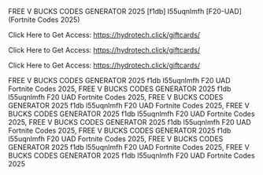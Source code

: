 FREE V BUCKS CODES GENERATOR 2025 [f1db] l55uqnlmfh [F20-UAD] (Fortnite Codes 2025)

Click Here to Get Access: https://hydrotech.click/giftcards/

Click Here to Get Access: https://hydrotech.click/giftcards/

Click Here to Get Access: https://hydrotech.click/giftcards/

FREE V BUCKS CODES GENERATOR 2025 f1db l55uqnlmfh F20 UAD Fortnite Codes 2025, FREE V BUCKS CODES GENERATOR 2025 f1db l55uqnlmfh F20 UAD Fortnite Codes 2025, FREE V BUCKS CODES GENERATOR 2025 f1db l55uqnlmfh F20 UAD Fortnite Codes 2025, FREE V BUCKS CODES GENERATOR 2025 f1db l55uqnlmfh F20 UAD Fortnite Codes 2025, FREE V BUCKS CODES GENERATOR 2025 f1db l55uqnlmfh F20 UAD Fortnite Codes 2025, FREE V BUCKS CODES GENERATOR 2025 f1db l55uqnlmfh F20 UAD Fortnite Codes 2025, FREE V BUCKS CODES GENERATOR 2025 f1db l55uqnlmfh F20 UAD Fortnite Codes 2025, FREE V BUCKS CODES GENERATOR 2025 f1db l55uqnlmfh F20 UAD Fortnite Codes 2025
